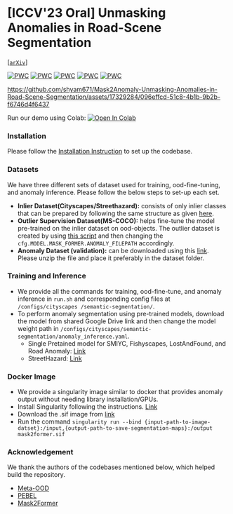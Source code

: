 # [**ICCV'23 Oral**] Unmasking Anomalies in Road-Scene Segmentation 
[[`arXiv`](https://arxiv.org/abs/2307.13316)]

[![PWC](https://img.shields.io/endpoint.svg?url=https://paperswithcode.com/badge/unmasking-anomalies-in-road-scene/anomaly-detection-on-lost-and-found)](https://paperswithcode.com/sota/anomaly-detection-on-lost-and-found?p=unmasking-anomalies-in-road-scene)
[![PWC](https://img.shields.io/endpoint.svg?url=https://paperswithcode.com/badge/unmasking-anomalies-in-road-scene/scene-segmentation-on-streethazards)](https://paperswithcode.com/sota/scene-segmentation-on-streethazards?p=unmasking-anomalies-in-road-scene)
[![PWC](https://img.shields.io/endpoint.svg?url=https://paperswithcode.com/badge/unmasking-anomalies-in-road-scene/anomaly-detection-on-fishyscapes-1)](https://paperswithcode.com/sota/anomaly-detection-on-fishyscapes-1?p=unmasking-anomalies-in-road-scene)
[![PWC](https://img.shields.io/endpoint.svg?url=https://paperswithcode.com/badge/unmasking-anomalies-in-road-scene/anomaly-detection-on-road-anomaly)](https://paperswithcode.com/sota/anomaly-detection-on-road-anomaly?p=unmasking-anomalies-in-road-scene)
[![PWC](https://img.shields.io/endpoint.svg?url=https://paperswithcode.com/badge/unmasking-anomalies-in-road-scene/anomaly-detection-on-fishyscapes-l-f)](https://paperswithcode.com/sota/anomaly-detection-on-fishyscapes-l-f?p=unmasking-anomalies-in-road-scene)

https://github.com/shyam671/Mask2Anomaly-Unmasking-Anomalies-in-Road-Scene-Segmentation/assets/17329284/096effcd-51c8-4b1b-9b2b-f6746d4f6437


Run our demo using Colab: [![Open In Colab](https://colab.research.google.com/assets/colab-badge.svg)](https://colab.research.google.com/drive/1iMF5lWj3J8zlIJFkekXC3ipQo2semJfL?usp=sharing)

### Installation
Please follow the [Installation Instruction](https://github.com/facebookresearch/Mask2Former/blob/main/INSTALL.md) to set up the codebase.

### Datasets
We have three different sets of dataset used for training, ood-fine-tuning, and anomaly inference. Please follow the below steps to set-up each set. 
* **Inlier Dataset(Cityscapes/Streethazard):** consists of only inlier classes that can be prepared by following the same structure as given [here](https://github.com/facebookresearch/Mask2Former/blob/main/datasets/README.md).
* **Outlier Supervision Dataset(MS-COCO):** helps fine-tune the model pre-trained on the inlier dataset on ood-objects. The outlier dataset is created by using [this script](https://github.com/robin-chan/meta-ood/blob/master/preparation/prepare_coco_segmentation.py) and then changing the ``cfg.MODEL.MASK_FORMER.ANOMALY_FILEPATH`` accordingly.
* **Anomaly Dataset (validation):** can be downloaded using this [link](https://drive.google.com/file/d/1r2eFANvSlcUjxcerjC8l6dRa0slowMpx/view?usp=share_link). Please unzip the file and place it preferably in the dataset folder.

### Training and Inference
* We provide all the commands for training, ood-fine-tune, and anomaly inference in ``run.sh`` and corresponding config files at ``/configs/cityscapes
/semantic-segmentation/``.
* To perform anomaly segmentation using pre-trained models, download the model from shared Google Drive link and then change the model weight path in ``/configs/cityscapes/semantic-segmentation/anomaly_inference.yaml``.
  +  Single Pretained model for SMIYC, Fishyscapes, LostAndFound, and Road Anomaly: [Link](https://drive.google.com/file/d/1mlLYq8ADU7hDyKQdzCtXAkMb7tKIPO-H/view?usp=share_link)
  +  StreetHazard: [Link](https://drive.google.com/file/d/1s_ctryZtFmawXkU2nWqSm6lXkeJkOrxg/view?usp=share_link)

### Docker Image
*  We provide a singularity image similar to docker that provides anomaly output without needing library installation/GPUs.
*  Install Singularity following the instructions. [Link](https://singularity-admindoc.readthedocs.io/en/latest/admin_quickstart.html)
*  Download the .sif image from [link](https://drive.google.com/file/d/1djIP2PelLyzNgfWIzg78eq51t3ZAssO_/view?usp=share_link)
* Run the command ``singularity run --bind {input-path-to-image-datset}:/input,{output-path-to-save-segmentation-maps}:/output mask2former.sif``

### Acknowledgement

We thank the authors of the codebases mentioned below, which helped build the repository.
* [Meta-OOD](https://github.com/robin-chan/meta-ood)
* [PEBEL](https://github.com/tianyu0207/PEBAL/)
* [Mask2Former](https://github.com/facebookresearch/Mask2Former/tree/main)


